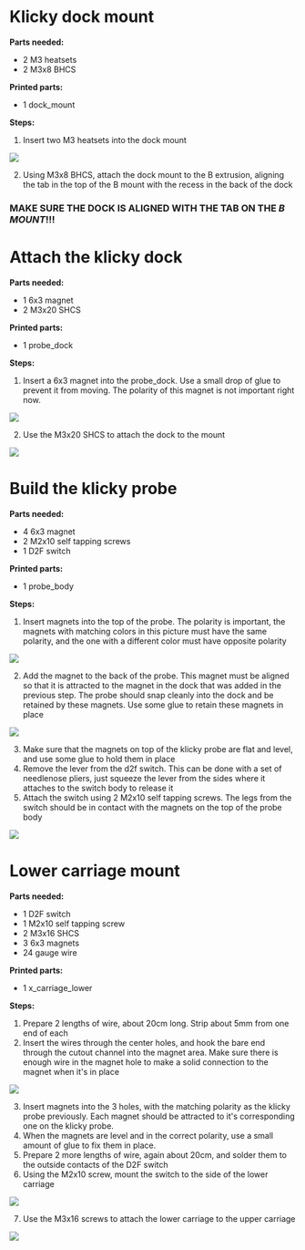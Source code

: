 # Klicky dock mount

**Parts needed:**
* 2 M3 heatsets 
* 2 M3x8 BHCS

**Printed parts:**
* 1 dock_mount


**Steps:**
1. Insert two M3 heatsets into the dock mount 

![](images/klicky_dock_heatsets.png)

2. Using M3x8 BHCS, attach the dock mount to the B extrusion, aligning the tab in the top of the B mount with the recess in the back of the dock
### MAKE SURE THE DOCK IS ALIGNED WITH THE TAB ON THE _B MOUNT_!!!


# Attach the klicky dock


**Parts needed:**
* 1 6x3 magnet
* 2 M3x20 SHCS

**Printed parts:**
* 1 probe_dock

**Steps:**
1. Insert a 6x3 magnet into the probe_dock. Use a small drop of glue to prevent it from moving. The polarity of this magnet is not important right now. 

![](images/klicky_dock_magnet.png)

2. Use the M3x20 SHCS to attach the dock to the mount 

![](images/klicky_dock_attached.png)


# Build the klicky probe

**Parts needed:**
* 4 6x3 magnet
* 2 M2x10 self tapping screws
* 1 D2F switch

**Printed parts:**
* 1 probe_body

**Steps:**
1. Insert magnets into the top of the probe. The polarity is important, the magnets with matching colors in this picture must have the same polarity, and the one with a different color must have opposite polarity 

![](images/klicky_probe_magnets_1.png)

2. Add the magnet to the back of the probe. This magnet must be aligned so that it is attracted to the magnet in the dock that was added in the previous step. The probe should snap cleanly into the dock and be retained by these magnets. Use some glue to retain these magnets in place 

![](images/klicky_probe_magnets_2.png)

3. Make sure that the magnets on top of the klicky probe are flat and level, and use some glue to hold them in place
4. Remove the lever from the d2f switch. This can be done with a set of needlenose pliers, just squeeze the lever from the sides where it attaches to the switch body to release it
5. Attach the switch using 2 M2x10 self tapping screws. The legs from the switch should be in contact with the magnets on the top of the probe body

![](images/klicky_switch.png)




# Lower carriage mount

**Parts needed:**
* 1 D2F switch
* 1 M2x10 self tapping screw
* 2 M3x16 SHCS
* 3 6x3 magnets
* 24 gauge wire



**Printed parts:**
* 1 x_carriage_lower


**Steps:**
1. Prepare 2 lengths of wire, about 20cm long. Strip about 5mm from one end of each 
2. Insert the wires through the center holes, and hook the bare end through the cutout channel into the magnet area. Make sure there is enough wire in the magnet hole to make a solid connection to the magnet when it's in place 

![](images/x_lower_carriage_wires.jpg)

3. Insert magnets into the 3 holes, with the matching polarity as the klicky probe previously. Each magnet should be attracted to it's corresponding one on the klicky probe. 
4. When the magnets are level and in the correct polarity, use a small amount of glue to fix them in place. 
5. Prepare 2 more lengths of wire, again about 20cm, and solder them to the outside contacts of the D2F switch
6. Using the M2x10 screw, mount the switch to the side of the lower carriage 

![](images/x_lower_carriage_switch.png)

7. Use the M3x16 screws to attach the lower carriage to the upper carriage 

![](images/x_lower_carriage_mounted.png)
